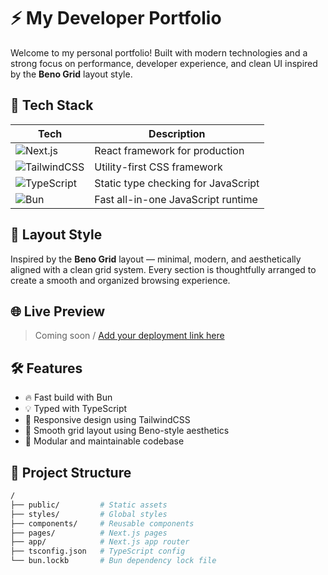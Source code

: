 # ⚡ My Developer Portfolio

Welcome to my personal portfolio! Built with modern technologies and a strong focus on performance, developer experience, and clean UI inspired by the **Beno Grid** layout style.

## 🚀 Tech Stack

| Tech           | Description                                 |
|----------------|---------------------------------------------|
| ![Next.js](https://img.shields.io/badge/Next.js-000?logo=nextdotjs&logoColor=white) | React framework for production |
| ![TailwindCSS](https://img.shields.io/badge/TailwindCSS-06B6D4?logo=tailwindcss&logoColor=white) | Utility-first CSS framework    |
| ![TypeScript](https://img.shields.io/badge/TypeScript-3178C6?logo=typescript&logoColor=white) | Static type checking for JavaScript |
| ![Bun](https://img.shields.io/badge/Bun-000000?logo=bun&logoColor=white) | Fast all-in-one JavaScript runtime |

## 🎨 Layout Style

Inspired by the **Beno Grid** layout — minimal, modern, and aesthetically aligned with a clean grid system. Every section is thoughtfully arranged to create a smooth and organized browsing experience.

## 🌐 Live Preview

> Coming soon / [Add your deployment link here](https://your-portfolio-link.com)

## 🛠️ Features

- 🔥 Fast build with Bun
- 💡 Typed with TypeScript
- 🎯 Responsive design using TailwindCSS
- 🎨 Smooth grid layout using Beno-style aesthetics
- 🧩 Modular and maintainable codebase

## 📂 Project Structure

```bash
/
├── public/         # Static assets
├── styles/         # Global styles
├── components/     # Reusable components
├── pages/          # Next.js pages
├── app/            # Next.js app router
├── tsconfig.json   # TypeScript config
└── bun.lockb       # Bun dependency lock file
